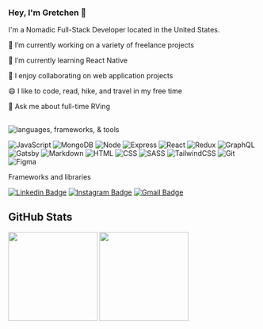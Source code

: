 ### Hey, I'm Gretchen 👋

I'm a Nomadic Full-Stack Developer located in the United States.

🔭 I’m currently working on a variety of freelance projects

🌱 I’m currently learning React Native 

👯 I enjoy collaborating on web application projects

😄 I like to code, read, hike, and travel in my free time

💬 Ask me about full-time RVing


##

![languages, frameworks, & tools](https://img.shields.io/badge/-Languages%20%26%20Tools-lightgrey)

![JavaScript](https://img.shields.io/static/v1?logo=javascript&label=&message=JavaScript&color=111&logoColor=AAA&style=flat-square)
![MongoDB](https://img.shields.io/static/v1?logo=mongodb&label=&message=MongoDB&color=111&logoColor=AAA&style=flat-square)
![Node](https://img.shields.io/static/v1?logo=node.js&label=&message=Node.JS&color=111&logoColor=AAA&style=flat-square)
![Express](https://img.shields.io/static/v1?logo=express&label=&message=Express&color=111&logoColor=AAA&style=flat-square)
![React](https://img.shields.io/static/v1?logo=react&label=&message=React&color=111&logoColor=AAA&style=flat-square)
![Redux](https://img.shields.io/static/v1?logo=redux&label=&message=Redux&color=111&logoColor=AAA&style=flat-square)
![GraphQL](https://img.shields.io/static/v1?logo=graphql&label=&message=GraphQL&color=111&logoColor=AAA&style=flat-square)
![Gatsby](https://img.shields.io/static/v1?logo=gatsby&label=&message=Gatsby&color=111&logoColor=AAA&style=flat-square)
![Markdown](https://img.shields.io/static/v1?logo=markdown&label=&message=Markdown&color=111&logoColor=AAA&style=flat-square)
![HTML](https://img.shields.io/static/v1?logo=html5&label=&message=HTML&color=111&logoColor=AAA&style=flat-square)
![CSS](https://img.shields.io/static/v1?logo=CSS3&label=&message=CSS&color=111&logoColor=AAA&style=flat-square)
![SASS](https://img.shields.io/static/v1?logo=SASS&label=&message=SASS&color=111&logoColor=AAA&style=flat-square)
![TailwindCSS](https://img.shields.io/static/v1?logo=tailwind-css&label=&message=TailwindCSS&color=111&logoColor=AAA&style=flat-square)
![Git](https://img.shields.io/static/v1?logo=git&label=&message=Git&color=111&logoColor=AAA&style=flat-square)
![Figma](https://img.shields.io/static/v1?logo=figma&label=&message=Figma&color=111&logoColor=AAA&style=flat-square)

Frameworks and libraries

[![Linkedin Badge](https://img.shields.io/badge/-LinkedIn-blue?style=flat-square&logo=Linkedin&logoColor=white&link=https://www.linkedin.com/in/gretchen-schadegg/)](https://www.linkedin.com/in/gretchen-schadegg/)
[![Instagram Badge](https://img.shields.io/badge/-Instagram-e4405f?style=flat-square&logo=Instagram&logoColor=white&link=https://www.instagram.com/gretz315/)](https://www.instagram.com/gretz315/)
[![Gmail Badge](https://img.shields.io/badge/-Email-d14836?style=flat-square&logo=Gmail&logoColor=white&link=mailto:mail@strifellc.maryland@gmail.com)](mailto:strifellc.maryland@gmail.com)


## GitHub Stats

<p>  
  <img height="180em" src="https://github-readme-stats.vercel.app/api?username=gschadegg&theme=vue-dark&show_icons=true&hide_border=true" />

  <img height="180em" src="https://github-readme-stats.vercel.app/api/top-langs/?username=gschadegg&theme=vue-dark&exclude_repo=KNN-Image-Classification&show_icons=true&hide_border=true&layout=compact&langs_count=8"/>   
</p>  


<!--
**gschadegg/gschadegg** is a ✨ _special_ ✨ repository because its `README.md` (this file) appears on your GitHub profile.

Here are some ideas to get you started:

- 🔭 I’m currently working on ...
- 🌱 I’m currently learning ...
- 👯 I’m looking to collaborate on ...
- 🤔 I’m looking for help with ...
- 💬 Ask me about ...
- 📫 How to reach me: ...
- 😄 Pronouns: ...
- ⚡ Fun fact: ...
-->

